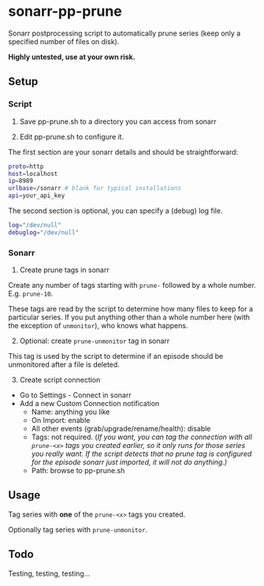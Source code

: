 # sonarr-pp-prune
Sonarr postprocessing script to automatically prune series (keep only a specified number of files on disk).

**Highly untested, use at your own risk.**

## Setup

### Script

1. Save pp-prune.sh to a directory you can access from sonarr

2. Edit pp-prune.sh to configure it.

The first section are your sonarr details and should be straightforward:
```bash
proto=http
host=localhost
ip=8989
urlbase=/sonarr # blank for typical installations
api=your_api_key
```

The second section is optional, you can specify a (debug) log file.
```bash
log="/dev/null" 
debuglog="/dev/null"
```

### Sonarr

1. Create prune tags in sonarr

Create any number of tags starting with `prune-` followed by a whole number. E.g. `prune-10`.

These tags are read by the script to determine how many files to keep for a particular series. If you put anything other than a whole number here (with the exception of `unmonitor`), who knows what happens.

2. Optional: create `prune-unmonitor` tag in sonarr

This tag is used by the script to determine if an episode should be unmonitored after a file is deleted.

3. Create script connection

- Go to Settings - Connect in sonarr
- Add a new Custom Connection notification
  - Name: anything you like
  - On Import: enable
  - All other events (grab/upgrade/rename/health): disable
  - Tags: not required. (_If you want, you can tag the connection with all `prune-<x>` tags you created earlier, so it only runs for those series you really want. If the script detects that no prune tag is configured for the episode sonarr just imported, it will not do anything.)_
  - Path: browse to pp-prune.sh

## Usage

Tag series with **one** of the `prune-<x>` tags you created.

Optionally tag series with `prune-unmonitor`.

## Todo

Testing, testing, testing...
